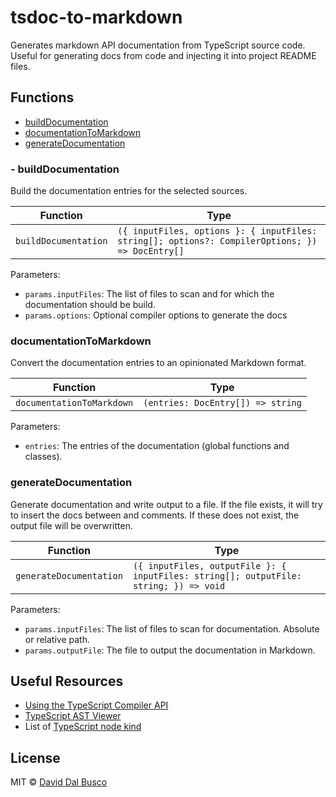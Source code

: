 # tsdoc-to-markdown

Generates markdown API documentation from TypeScript source code. Useful for generating docs from code and injecting it into project README files.

<!-- TSDOC_START -->

## Functions

- [buildDocumentation](#builddocumentation)
- [documentationToMarkdown](#documentationtomarkdown)
- [generateDocumentation](#generatedocumentation)

### - buildDocumentation

Build the documentation entries for the selected sources.

| Function | Type |
| ---------- | ---------- |
| `buildDocumentation` | `({ inputFiles, options }: { inputFiles: string[]; options?: CompilerOptions; }) => DocEntry[]` |

Parameters:

* `params.inputFiles`: The list of files to scan and for which the documentation should be build.
* `params.options`: Optional compiler options to generate the docs


### documentationToMarkdown

Convert the documentation entries to an opinionated Markdown format.

| Function | Type |
| ---------- | ---------- |
| `documentationToMarkdown` | `(entries: DocEntry[]) => string` |

Parameters:

* `entries`: The entries of the documentation (global functions and classes).


### generateDocumentation

Generate documentation and write output to a file.
If the file exists, it will try to insert the docs between <!-- TSDOC_START --> and <!-- TSDOC_END --> comments.
If these does not exist, the output file will be overwritten.

| Function | Type |
| ---------- | ---------- |
| `generateDocumentation` | `({ inputFiles, outputFile }: { inputFiles: string[]; outputFile: string; }) => void` |

Parameters:

* `params.inputFiles`: The list of files to scan for documentation. Absolute or relative path.
* `params.outputFile`: The file to output the documentation in Markdown.




<!-- TSDOC_END -->

## Useful Resources

- [Using the TypeScript Compiler API](https://github.com/microsoft/TypeScript/wiki/Using-the-Compiler-API)
- [TypeScript AST Viewer](https://ts-ast-viewer.com/#)
- List of [TypeScript node kind](https://github.com/microsoft/TypeScript/blob/main/lib/typescript.d.ts)

## License

MIT © [David Dal Busco](mailto:david.dalbusco@outlook.com)
